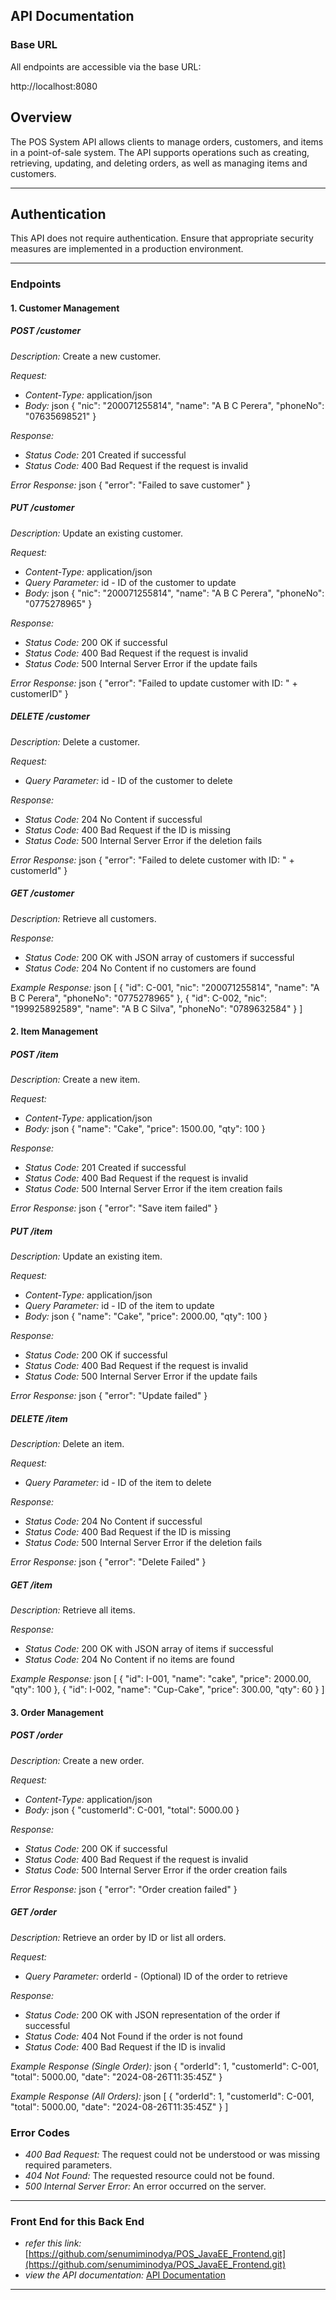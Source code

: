 ## API Documentation

### Base URL

All endpoints are accessible via the base URL:

http://localhost:8080

## Overview
The POS System API allows clients to manage orders, customers, and items in a point-of-sale system. The API supports operations such as creating, retrieving, updating, and deleting orders, as well as managing items and customers.

---

## Authentication
This API does not require authentication. Ensure that appropriate security measures are implemented in a production environment.

---
### Endpoints

#### 1. Customer Management

##### *POST /customer*

*Description:* Create a new customer.

*Request:*
- *Content-Type:* application/json
- *Body:*
  json
  {
  "nic": "200071255814",
  "name": "A B C Perera",
  "phoneNo": "07635698521"
  }


*Response:*
- *Status Code:* 201 Created if successful
- *Status Code:* 400 Bad Request if the request is invalid

*Error Response:*
json
{
"error": "Failed to save customer"
}

##### *PUT /customer*

*Description:* Update an existing customer.

*Request:*
- *Content-Type:* application/json
- *Query Parameter:* id - ID of the customer to update
- *Body:*
  json
  {
  "nic": "200071255814",
  "name": "A B C Perera",
  "phoneNo": "0775278965"
  }

*Response:*
- *Status Code:* 200 OK if successful
- *Status Code:* 400 Bad Request if the request is invalid
- *Status Code:* 500 Internal Server Error if the update fails

*Error Response:*
json
{
"error": "Failed to update customer with ID: " + customerID"
}

##### *DELETE /customer*

*Description:* Delete a customer.

*Request:*
- *Query Parameter:* id - ID of the customer to delete

*Response:*
- *Status Code:* 204 No Content if successful
- *Status Code:* 400 Bad Request if the ID is missing
- *Status Code:* 500 Internal Server Error if the deletion fails

*Error Response:*
json
{
"error": "Failed to delete customer with ID: " + customerId"
}

##### *GET /customer*

*Description:* Retrieve all customers.

*Response:*
- *Status Code:* 200 OK with JSON array of customers if successful
- *Status Code:* 204 No Content if no customers are found

*Example Response:*
json
[
{
"id": C-001,
"nic": "200071255814",
"name": "A B C Perera",
"phoneNo": "0775278965"
},
{
"id": C-002,
"nic": "199925892589",
"name": "A B C Silva",
"phoneNo": "0789632584"
}
]

#### 2. Item Management

##### *POST /item*

*Description:* Create a new item.

*Request:*
- *Content-Type:* application/json
- *Body:*
  json
  {
  "name": "Cake",
  "price": 1500.00,
  "qty": 100
  }

*Response:*
- *Status Code:* 201 Created if successful
- *Status Code:* 400 Bad Request if the request is invalid
- *Status Code:* 500 Internal Server Error if the item creation fails

*Error Response:*
json
{
"error": "Save item failed"
}

##### *PUT /item*

*Description:* Update an existing item.

*Request:*
- *Content-Type:* application/json
- *Query Parameter:* id - ID of the item to update
- *Body:*
  json
  {
  "name": "Cake",
  "price": 2000.00,
  "qty": 100
  }

*Response:*
- *Status Code:* 200 OK if successful
- *Status Code:* 400 Bad Request if the request is invalid
- *Status Code:* 500 Internal Server Error if the update fails

*Error Response:*
json
{
"error": "Update failed"
}

##### *DELETE /item*

*Description:* Delete an item.

*Request:*
- *Query Parameter:* id - ID of the item to delete

*Response:*
- *Status Code:* 204 No Content if successful
- *Status Code:* 400 Bad Request if the ID is missing
- *Status Code:* 500 Internal Server Error if the deletion fails

*Error Response:*
json
{
"error": "Delete Failed"
}

##### *GET /item*

*Description:* Retrieve all items.

*Response:*
- *Status Code:* 200 OK with JSON array of items if successful
- *Status Code:* 204 No Content if no items are found

*Example Response:*
json
[
{
"id": I-001,
"name": "cake",
"price": 2000.00,
"qty": 100
},
{
"id": I-002,
"name": "Cup-Cake",
"price": 300.00,
"qty": 60
}
]


#### 3. Order Management

##### *POST /order*

*Description:* Create a new order.

*Request:*
- *Content-Type:* application/json
- *Body:*
  json
  {
  "customerId": C-001,
  "total": 5000.00
  }


*Response:*
- *Status Code:* 200 OK if successful
- *Status Code:* 400 Bad Request if the request is invalid
- *Status Code:* 500 Internal Server Error if the order creation fails

*Error Response:*
json
{
"error": "Order creation failed"
}

##### *GET /order*

*Description:* Retrieve an order by ID or list all orders.

*Request:*
- *Query Parameter:* orderId - (Optional) ID of the order to retrieve

*Response:*
- *Status Code:* 200 OK with JSON representation of the order if successful
- *Status Code:* 404 Not Found if the order is not found
- *Status Code:* 400 Bad Request if the ID is invalid

*Example Response (Single Order):*
json
{
"orderId": 1,
"customerId": C-001,
"total": 5000.00,
"date": "2024-08-26T11:35:45Z"
}


*Example Response (All Orders):*
json
[
{
"orderId": 1,
"customerId": C-001,
"total": 5000.00,
"date": "2024-08-26T11:35:45Z"
}
]

### Error Codes

- *400 Bad Request:* The request could not be understood or was missing required parameters.
- *404 Not Found:* The requested resource could not be found.
- *500 Internal Server Error:* An error occurred on the server.

---

### Front End for this Back End

- *refer this link:* [https://github.com/senumiminodya/POS_JavaEE_Frontend.git](https://github.com/senumiminodya/POS_JavaEE_Frontend.git)
- *view the API documentation:* [API Documentation](https://github.com/senumiminodya/POS_JavaEE/src/main/resources/API_documentation.md.git)

---

